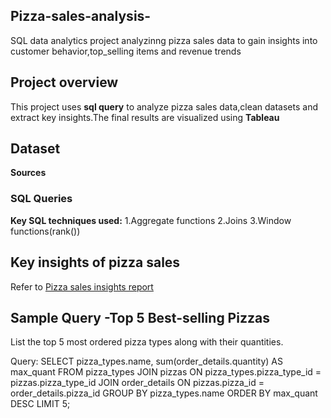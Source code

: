 ## Pizza-sales-analysis-
SQL data analytics project analyzinng pizza sales data to gain insights into customer behavior,top_selling items and revenue trends
## Project overview
This project uses **sql query** to analyze pizza sales data,clean datasets and extract key insights.The final results are visualized using **Tableau**
## Dataset
**Sources**
### SQL Queries
**Key SQL techniques used:**
1.Aggregate functions
2.Joins
3.Window functions(rank())
## Key insights of pizza sales
 Refer to [Pizza sales insights report](Pizza-sales-analysis-/blob/main/insights.md)
## Sample Query -Top 5 Best-selling Pizzas
List the top 5 most ordered pizza types along with their quantities.

Query:
SELECT 
    pizza_types.name, sum(order_details.quantity) AS max_quant
FROM
    pizza_types
        JOIN
    pizzas ON pizza_types.pizza_type_id = pizzas.pizza_type_id
        JOIN
    order_details ON pizzas.pizza_id = order_details.pizza_id
GROUP BY pizza_types.name
ORDER BY max_quant DESC
LIMIT 5;


